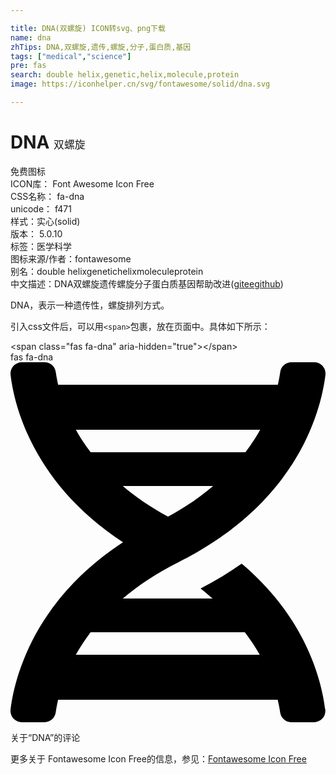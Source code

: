 ```yaml
---

title: DNA(双螺旋) ICON转svg、png下载
name: dna
zhTips: DNA,双螺旋,遗传,螺旋,分子,蛋白质,基因
tags: ["medical","science"]
pre: fas
search: double helix,genetic,helix,molecule,protein
image: https://iconhelper.cn/svg/fontawesome/solid/dna.svg

---
```


# DNA  <small style="font-size: 60%;font-weight: 100">双螺旋</small>


<div class="detail-page">
<p>
<span><span class="badge-success badge">免费图标</span> </span>
<br/>
<span>
ICON库：
<span class="badge-secondary badge">Font Awesome Icon Free</span> 
</span>
<br/>
<span>
CSS名称：
<span class="badge-secondary badge">fa-dna</span> 
</span>
<br/>
<span>
unicode：
<span class="badge-secondary badge">f471</span> 
<copy-btn content='f471' btn-title=""></copy-btn>
<copy-btn :content='String.fromCodePoint(parseInt("f471", 16))' btn-title="复制U"></copy-btn>
</span><br/><span>样式：<span class="badge-light badge">实心(solid)</span></span>
<br/>
<span>
版本：
<span class="badge-secondary badge">5.0.10</span> 
</span><br/><span>标签：<span class="badge-light badge"><router-link to="/tags/medical.html">医学</router-link></span><span class="badge-light badge"><router-link to="/tags/science.html">科学</router-link></span></span>
<br/>
<span>图标来源/作者：<span class="badge-light badge">fontawesome</span></span> 
<br/>
<span>别名：<span class="badge-light badge">double helix</span><span class="badge-light badge">genetic</span><span class="badge-light badge">helix</span><span class="badge-light badge">molecule</span><span class="badge-light badge">protein</span></span><br/><span class="zh-detail">中文描述：<span class="badge-primary badge">DNA</span><span class="badge-primary badge">双螺旋</span><span class="badge-primary badge">遗传</span><span class="badge-primary badge">螺旋</span><span class="badge-primary badge">分子</span><span class="badge-primary badge">蛋白质</span><span class="badge-primary badge">基因</span><span class="help-link"><span>帮助改进</span>(<a href="https://gitee.com/liuwave/icon-helper/edit/master/json/fontawesome/solid/dna.json" target="_blank" rel="noopener noreferrer">gitee</a><a href="https://github.com/liuwave/icon-helper/edit/master/json/fontawesome/solid/dna.json" target="_blank" rel="noopener noreferrer">github</a></span>)</span><br/>
</p>
</div><div class="description description alert alert-light">DNA，表示一种遗传性，螺旋排列方式。</div>
<div class="alert alert-dark">
  <i class="fas fa-dna fa-xs"></i>
  <i class="fas fa-dna fa-sm"></i>
  <i class="fas fa-dna fa-lg"></i>
  <i class="fas fa-dna fa-2x"></i>
  <i class="fas fa-dna fa-3x"></i>
  <i class="fas fa-dna fa-5x"></i>
  <i class="fas fa-dna fa-7x"></i>
</div>
<div>
  <p>引入css文件后，可以用<code>&lt;span&gt;</code>包裹，放在页面中。具体如下所示：    
  </p>
  <div class="alert alert-primary" style="font-size: 14px">
    &lt;span class="fas fa-dna" aria-hidden="true"&gt;&lt;/span&gt;
    <copy-btn content='<span class="fas fa-dna" aria-hidden="true"></span>'></copy-btn>
  </div>
  <div class="alert alert-secondary">
    <i class="fas fa-dna"
    style="font-size: 24px"
    aria-hidden="true"></i> fas fa-dna
    <copy-btn content="fas fa-dna" btn-title="复制图标名称"></copy-btn>
  </div>
</div>
<div id="svg" class="svg-wrap">
<svg xmlns="http://www.w3.org/2000/svg" viewBox="0 0 448 512"><path d="M.1 494.1c-1.1 9.5 6.3 17.8 15.9 17.8l32.3.1c8.1 0 14.9-5.9 16-13.9.7-4.9 1.8-11.1 3.4-18.1H380c1.6 6.9 2.9 13.2 3.5 18.1 1.1 8 7.9 14 16 13.9l32.3-.1c9.6 0 17.1-8.3 15.9-17.8-4.6-37.9-25.6-129-118.9-207.7-17.6 12.4-37.1 24.2-58.5 35.4 6.2 4.6 11.4 9.4 17 14.2H159.7c21.3-18.1 47-35.6 78.7-51.4C410.5 199.1 442.1 65.8 447.9 17.9 449 8.4 441.6.1 432 .1L399.6 0c-8.1 0-14.9 5.9-16 13.9-.7 4.9-1.8 11.1-3.4 18.1H67.8c-1.6-7-2.7-13.1-3.4-18.1-1.1-8-7.9-14-16-13.9L16.1.1C6.5.1-1 8.4.1 17.9 5.3 60.8 31.4 171.8 160 256 31.5 340.2 5.3 451.2.1 494.1zM224 219.6c-25.1-13.7-46.4-28.4-64.3-43.6h128.5c-17.8 15.2-39.1 30-64.2 43.6zM355.1 96c-5.8 10.4-12.8 21.1-21 32H114c-8.3-10.9-15.3-21.6-21-32h262.1zM92.9 416c5.8-10.4 12.8-21.1 21-32h219.4c8.3 10.9 15.4 21.6 21.2 32H92.9z"/></svg>
</div>
<detail full-name='fa-dna'></detail>

<Vssue title="关于“DNA”的评论" >关于“DNA”的评论</Vssue>
    
<div><p>更多关于  Fontawesome Icon Free的信息，参见：<a target="_blank" href="https://iconhelper.cn/fontawesome.html">Fontawesome Icon Free</a>
</p></div>
